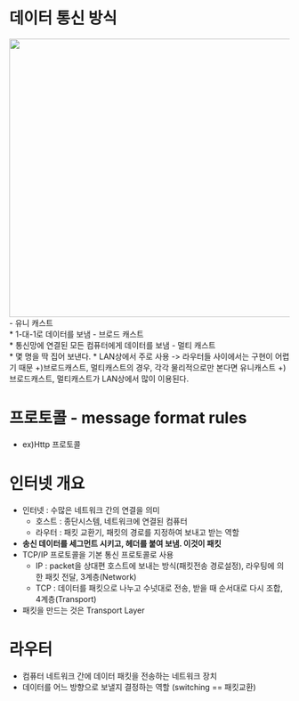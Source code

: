 # 데이터 통신 방식
<img src="https://t1.daumcdn.net/cfile/tistory/996DFA435B9A5AD42F" width="550px" height="500px"/>
- 유니 캐스트<br>
  * 1-대-1로 데이터를 보냄
- 브로드 캐스트<br>
  * 통신망에 연결된 모든 컴퓨터에게 데이터를 보냄
- 멀티 캐스트<br>
  * 몇 명을 딱 집어 보낸다.
  * LAN상에서 주로 사용 -> 라우터들 사이에서는 구현이 어렵기 때문
+)브로드캐스트, 멀티캐스트의 경우, 각각 물리적으로만 본다면 유니캐스트
+)브로드캐스트, 멀티캐스트가 LAN상에서 많이 이용된다.

# 프로토콜 - message format rules
  - ex)Http 프로토콜

# 인터넷 개요
  - 인터넷 : 수많은 네트워크 간의 연결을 의미
    * 호스트 : 종단시스템, 네트워크에 연결된 컴퓨터
    * 라우터 : 패킷 교환기, 패킷의 경로를 지정하여 보내고 받는 역할
  - <b>송신 데이터를 세그먼트 시키고, 헤더를 붙여 보냄. 이것이 패킷</b>
  - TCP/IP 프로토콜을 기본 통신 프로토콜로 사용
    * IP : packet을 상대편 호스트에 보내는 방식(패킷전송 경로설정), 라우팅에 의한 패킷 전달, 3계층(Network)
    * TCP : 데이터를 패킷으로 나누고 수넛대로 전송, 받을 때 순서대로 다시 조합, 4계층(Transport)
  - 패킷을 만드는 것은 Transport Layer

# 라우터
  - 컴퓨터 네트워크 간에 데이터 패킷을 전송하는 네트워크 장치
  - 데이터를 어느 방향으로 보낼지 결정하는 역할 (switching == 패킷교환)
